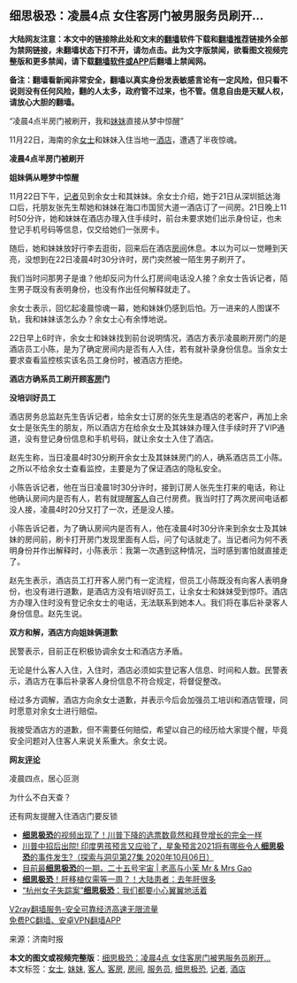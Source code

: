  <h2>细思极恐：凌晨4点 女住客房门被男服务员刷开…</h2> <p class="notice"><b>大陆网友注意：本文中的链接除此处和文末的<a href="https://github.com/bannedbook/fanqiang" >翻墙</a>软件下载和<a href="https://github.com/killgcd/justmysocks/blob/master/README.md">翻墙推荐</a>链接外全部为禁网链接，未翻墙状态下打不开，请勿点击。此为文字版禁闻，欲看图文视频完整版和更多禁闻，请下载<a href="https://github.com/bannedbook/fanqiang">翻墙软件或APP</a>后翻墙上禁闻网。</p><p>备注：翻墙看新闻非常安全，翻墙以真实身份发表敏感言论有一定风险，但只看不说则没有任何风险，翻的人太多，政府管不过来，也不管。信息自由是天赋人权，请放心大胆的翻墙。</b></p>  <div class="entry"> <p>&#8220;凌晨4点半房门被刷开，我和<a href="https://www.bannedbook.org/bnews/tag/%E5%A6%B9%E5%A6%B9/" class="st_tag internal_tag" rel="tag" title="标签 妹妹 下的日志">妹妹</a>直接从梦中惊醒&#8221;</p> <p>11月22日，海南的余<a href="https://www.bannedbook.org/bnews/tag/%e5%a5%b3%e5%a3%ab/" class="st_tag internal_tag" rel="tag" title="标签 女士 下的日志">女士</a>和妹妹入住当地一<a href="https://www.bannedbook.org/bnews/tag/%e9%85%92%e5%ba%97/" class="st_tag internal_tag" rel="tag" title="标签 酒店 下的日志">酒店</a>，遭遇了半夜惊魂。</p> <p><strong>凌晨4点半房门被刷开</strong></p> <p><strong>姐妹俩从睡梦中惊醒</strong></p> <p>11月22日下午，<a href="https://www.bannedbook.org/bnews/tag/%E8%AE%B0%E8%80%85/" class="st_tag internal_tag" rel="tag" title="标签 记者 下的日志">记者</a>见到余女士和其妹妹。余女士介绍，她于21日从深圳抵达海口后，托朋友张先生帮她和妹妹在海口市国贸大道一酒店订了一间房。21日晚上11时50分许，她和妹妹在酒店办理入住手续时，前台未要求她们出示身份证，也未登记手机号码等信息，仅交给她们一张房卡。</p> <p>随后，她和妹妹放好行李去逛街，回来后在酒店<a href="https://www.bannedbook.org/bnews/tag/%E6%88%BF%E9%97%B4/" class="st_tag internal_tag" rel="tag" title="标签 房间 下的日志">房间</a>休息。本以为可以一觉睡到天亮，没想到在22日凌晨4时30分许时，房门突然被一陌生男子刷开了。</p>  <p>我们当时问那男子是谁？他却反问为什么打房间电话没人接？余女士告诉记者，陌生男子既没有表明身份，也没有作出任何解释就走了。</p> <p>余女士表示，回忆起凌晨惊魂一幕，她和妹妹仍感到后怕。万一进来的人图谋不轨，我和妹妹该怎么办？余女士心有余悸地说。</p> <p>22日早上6时许，余女士和妹妹找到前台说明情况，酒店方表示凌晨刷开房门的是酒店员工小陈，是为了确定房间内是否有人入住，若有就补录身份信息。当余女士要求查看监控核实该名员工身份时，被酒店方拒绝。</p> <p><strong>酒店方确系员工刷开顾<a href="https://www.bannedbook.org/bnews/tag/%E5%AE%A2%E6%88%BF/" class="st_tag internal_tag" rel="tag" title="标签 客房 下的日志">客房</a>门</strong></p> <p><strong>没培训好员工</strong></p> <p>酒店房务总监赵先生告诉记者，给余女士订房的张先生是酒店的老客户，再加上余女士是张先生的朋友，所以酒店方在给余女士及其妹妹办理入住手续时开了VIP通道，没有登记身份信息和手机号码，就让余女士入住了酒店。</p>  <p>赵先生称，当日凌晨4时30分刷开余女士及其妹妹房门的人，确系酒店员工小陈。之所以不给余女士查看监控，主要是为了保证酒店的隐私安全。</p> <p>小陈告诉记者，他在当日凌晨1时30分许时，接到订房人张先生打来的电话，称让他确认房间内是否有人，若有就提醒<a href="https://www.bannedbook.org/bnews/tag/%e5%ae%a2%e4%ba%ba/" class="st_tag internal_tag" rel="tag" title="标签 客人 下的日志">客人</a>自己付房费。我当时打了两次房间电话都没人接，凌晨4时20分又打了一次，还是没人接。</p> <p>小陈告诉记者，为了确认房间内是否有人，他在凌晨4时30分许来到余女士及其妹妹的房间前，刷卡打开房门发现里面有人后，问了句话就走了。当记者问为何不表明身份并作出解释时，小陈表示：我第一次遇到这种情况，当时感到害怕就直接走了。</p> <p>赵先生表示，酒店员工打开客人房门有一定流程，但员工小陈既没有向客人表明身份，也没有进行道歉，是酒店方没有培训好员工，让余女士和妹妹受到惊吓。酒店方办理入住时没有登记余女士的电话，无法联系到她本人。我们将在事后补录客人身份信息。赵先生说。</p> <p><strong>双方和解，酒店方向姐妹俩道歉</strong></p> <p>民警表示，目前正在积极协调余女士和酒店方矛盾。</p>  <p>无论是什么客人入住，入住时，酒店必须如实登记客人信息、时间和人数。民警表示，酒店方在事后补录客人身份信息不符合规定，将督促整改。</p> <p>经过多方调解，酒店方向余女士道歉，并表示今后会加强员工培训和酒店管理，同时愿意对余女士进行赔偿。</p> <p>我接受酒店方的道歉，但不需要任何赔偿，希望以自己的经历给大家提个醒，毕竟安全问题对入住客人来说关系重大。余女士说。</p> <p><strong>网友<span class='wp_keywordlink_affiliate'><a href="https://www.bannedbook.org/bnews/comments/" title="新闻评论" target="_blank">评论</a></span></strong></p> <p>凌晨四点，居心叵测</p> <p>为什么不白天查？</p>  <p>还有网友提醒入住酒店门要反锁</p> <ul class='op-related-articles' title='相关阅读'> <li><a href='https://www.bannedbook.org/bnews/topimagenews/20201110/1428737.html' target='_blank'><b>细思极恐</b>的视频出现了！川普下降的选票数竟然和拜登增长的完全一样</a></li> <li><a href='https://www.bannedbook.org/bnews/comments/20201006/1409106.html' target='_blank'>川普中招后出院! 印度男孩预言又应验了，星象预言2021将有哪些令人<b>细思极恐</b>的事件发生?（探索与洞见第27集 2020年10月06日）</a></li> <li><a href='https://www.bannedbook.org/bnews/bannedvideo/20200930/1405878.html' target='_blank'>目前最<b>细思极恐</b>的一期，二十五号宇宙 | 老高与小茉 Mr & Mrs Gao</a></li> <li><a href='https://www.bannedbook.org/bnews/cbnews/20200910/1394032.html' target='_blank'><b>细思极恐</b>！肝移植仅需等一周？！大陆患者：去年肝很多</a></li> <li><a href='https://www.bannedbook.org/bnews/lifebaike/20200827/1386429.html' target='_blank'>“杭州女子失踪案”<b>细思极恐</b>：我们都要小心翼翼地活着</a></li> </ul> <p class="texttj"> <a href="https://www.bannedbook.org/forum23/topic22702.html" target="_blank">V2ray翻墙服务-安全可靠经济高速无限流量</a><br/> <a href="https://github.com/bannedbook/fanqiang/wiki/%E7%A6%81%E9%97%BB%E7%BD%91%E5%AE%89%E5%8D%93%E7%BF%BB%E5%A2%99%E6%96%B0%E9%97%BBAPP" target="_blank">免费PC翻墙、安卓VPN翻墙APP</a></p><p> 来源：济南时报 </p><a name='sharetosocial'></a>       <div><b>本文的图文或视频完整版</b>：<a href='https://www.bannedbook.org/bnews/cbnews/20201126/1437141.html'>细思极恐：凌晨4点 女住客房门被男服务员刷开…</a></div>  </div><!--END ENTRY--> <div class="postfooter"> <div>本文标签：<a href="https://www.bannedbook.org/bnews/tag/%e5%a5%b3%e5%a3%ab/" rel="tag">女士</a>, <a href="https://www.bannedbook.org/bnews/tag/%E5%A6%B9%E5%A6%B9/" rel="tag">妹妹</a>, <a href="https://www.bannedbook.org/bnews/tag/%e5%ae%a2%e4%ba%ba/" rel="tag">客人</a>, <a href="https://www.bannedbook.org/bnews/tag/%E5%AE%A2%E6%88%BF/" rel="tag">客房</a>, <a href="https://www.bannedbook.org/bnews/tag/%E6%88%BF%E9%97%B4/" rel="tag">房间</a>, <a href="https://www.bannedbook.org/bnews/tag/%E6%9C%8D%E5%8A%A1%E5%91%98/" rel="tag">服务员</a>, <a href="https://www.bannedbook.org/bnews/tag/%e7%bb%86%e6%80%9d%e6%9e%81%e6%81%90/" rel="tag">细思极恐</a>, <a href="https://www.bannedbook.org/bnews/tag/%E8%AE%B0%E8%80%85/" rel="tag">记者</a>, <a href="https://www.bannedbook.org/bnews/tag/%e9%85%92%e5%ba%97/" rel="tag">酒店</a></div>  </div><!--END POSTFOOTER--> 
